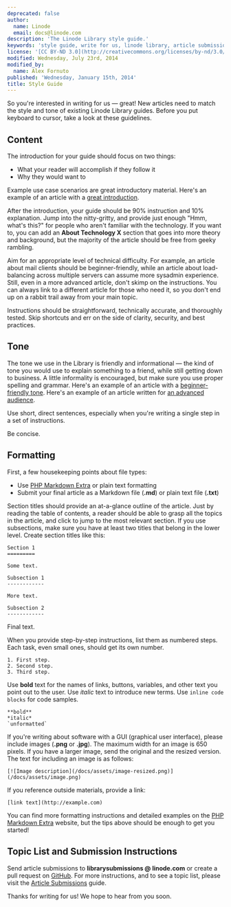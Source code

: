 ```yaml
---
deprecated: false
author:
  name: Linode
  email: docs@linode.com
description: 'The Linode Library style guide.'
keywords: 'style guide, write for us, linode library, article submissions'
license: '[CC BY-ND 3.0](http://creativecommons.org/licenses/by-nd/3.0/us/)'
modified: Wednesday, July 23rd, 2014
modified_by:
  name: Alex Fornuto
published: 'Wednesday, January 15th, 2014'
title: Style Guide
---
```


So you're interested in writing for us — great! New articles need to match the style and tone of existing Linode Library guides. Before you put keyboard to cursor, take a look at these guidelines.

Content
-------

The introduction for your guide should focus on two things:

-   What your reader will accomplish if they follow it
-   Why they would want to

Example use case scenarios are great introductory material. Here's an example of an article with a [great introduction](/docs/rescue-and-rebuild).

After the introduction, your guide should be 90% instruction and 10% explanation. Jump into the nitty-gritty, and provide just enough "Hmm, what's this?" for people who aren't familiar with the technology. If you want to, you can add an **About Technology X** section that goes into more theory and background, but the majority of the article should be free from geeky rambling.

Aim for an appropriate level of technical difficulty. For example, an article about mail clients should be beginner-friendly, while an article about load-balancing across multiple servers can assume more sysadmin experience. Still, even in a more advanced article, don't skimp on the instructions. You can always link to a different article for those who need it, so you don't end up on a rabbit trail away from your main topic.

Instructions should be straightforward, technically accurate, and thoroughly tested. Skip shortcuts and err on the side of clarity, security, and best practices.

Tone
----

The tone we use in the Library is friendly and informational — the kind of tone you would use to explain something to a friend, while still getting down to business. A little informality is encouraged, but make sure you use proper spelling and grammar. Here's an example of an article with a [beginner-friendly tone](/docs/migrate-from-shared). Here's an example of an article written for [an advanced audience](/docs/email/postfix/postfix2.9.6-dovecot2.0.19-mysql).

Use short, direct sentences, especially when you're writing a single step in a set of instructions.

Be concise.

Formatting
----------

First, a few housekeeping points about file types:

-   Use [PHP Markdown Extra](https://michelf.ca/projects/php-markdown/extra/) or plain text formatting
-   Submit your final article as a Markdown file (**.md**) or plain text file (**.txt**)

Section titles should provide an at-a-glance outline of the article. Just by reading the table of contents, a reader should be able to grasp all the topics in the article, and click to jump to the most relevant section. If you use subsections, make sure you have at least two titles that belong in the lower level. Create section titles like this:

    Section 1 
    =========

    Some text.

    Subsection 1 
    ------------

    More text.

    Subsection 2 
    ------------

Final text.

When you provide step-by-step instructions, list them as numbered steps. Each task, even small ones, should get its own number.

    1. First step.
    2. Second step.
    3. Third step.

Use **bold** text for the names of links, buttons, variables, and other text you point out to the user. Use *italic* text to introduce new terms. Use `inline code blocks` for code samples.

    **bold**
    *italic*
    `unformatted`

If you're writing about software with a GUI (graphical user interface), please include images (**.png** or **.jpg**). The maximum width for an image is 650 pixels. If you have a larger image, send the original and the resized version. The text for including an image is as follows:

    [![Image description](/docs/assets/image-resized.png)](/docs/assets/image.png)


If you reference outside materials, provide a link:

    [link text](http://example.com)

You can find more formatting instructions and detailed examples on the [PHP Markdown Extra](https://michelf.ca/projects/php-markdown/extra/) website, but the tips above should be enough to get you started!

Topic List and Submission Instructions
--------------------------------------

Send article submissions to **librarysubmissions @ linode.com** or create a pull request on [GitHub](https://github.com/linode/docs). For more instructions, and to see a topic list, please visit the [Article Submissions](/docs/contribute) guide.

Thanks for writing for us! We hope to hear from you soon.



